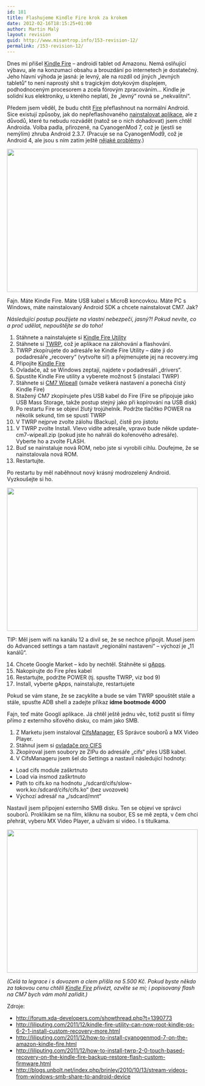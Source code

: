 ```yaml
---
id: 181
title: Flashujeme Kindle Fire krok za krokem
date: 2012-02-16T18:15:25+01:00
author: Martin Malý
layout: revision
guid: http://www.misantrop.info/153-revision-12/
permalink: /153-revision-12/
---
```

Dnes mi přišel [Kindle Fire](http://www.amazon.com/gp/product/B0051VVOB2/ref=as_li_ss_tl?ie=UTF8&tag=dein-20&linkCode=as2&camp=1789&creative=390957&creativeASIN=B0051VVOB2) &#8211; androidí tablet od Amazonu. Nemá oslňující výbavu, ale na konzumaci obsahu a brouzdání po internetech je dostatečný. Jeho hlavní výhoda je jasná: je levný, ale na rozdíl od jiných &#8222;levných tabletů&#8220; to není naprostý shit s tragickým dotykovým displejem, podhodnoceným procesorem a zcela fórovým zpracováním&#8230; Kindle je solidní kus elektroniky, u kterého neplatí, že &#8222;levný&#8220; rovná se &#8222;nekvalitní&#8220;.

<!--more-->

Předem jsem věděl, že budu chtít [Fire](http://www.amazon.com/gp/product/B0051VVOB2/ref=as_li_ss_tl?ie=UTF8&tag=dein-20&linkCode=as2&camp=1789&creative=390957&creativeASIN=B0051VVOB2) přeflashnout na normální Android. Sice existují způsoby, jak do nepřeflashovaného [nainstalovat aplikace](http://spravodaj.madaj.net/view.php/2012/02-ako-sa-naborit-do-kindle-fire-bez-rootovania), ale z důvodů, které tu nebudu rozvádět (natož se o nich dohadovat) jsem chtěl Androida. Volba padla, přirozeně, na CyanogenMod 7, což je (jestli se nemýlím) zhruba Android 2.3.7. (Pracuje se na CyanogenMod9, což je Android 4, ale jsou s ním zatím ještě [nějaké problémy](https://docs.google.com/spreadsheet/ccc?key=0ArJmKQhhE5AFdGd2U0F3dFlkcno3dmdreFRtWUUtYVE#gid=0).)

<a href="http://www.misantrop.info/flashujeme-kindle-fire-krok-za-krokem/20120216_009/" rel="attachment wp-att-157"><img class="aligncenter size-medium wp-image-157" title="20120216_009" src="http://www.misantrop.info/wp-content/uploads/2012/02/20120216_009-500x375.jpg" alt="" width="500" height="375" srcset="https://www.misantrop.info/wp-content/uploads/2012/02/20120216_009-500x375.jpg 500w, https://www.misantrop.info/wp-content/uploads/2012/02/20120216_009-200x150.jpg 200w, https://www.misantrop.info/wp-content/uploads/2012/02/20120216_009-1024x768.jpg 1024w, https://www.misantrop.info/wp-content/uploads/2012/02/20120216_009.jpg 1280w" sizes="(max-width: 500px) 100vw, 500px" /></a>

Fajn. Máte Kindle Fire. Máte USB kabel s MicroB koncovkou. Máte PC s Windows, máte nainstalovaný Android SDK a chcete nainstalovat CM7. Jak?

_Následující postup použijete na vlastní nebezpečí, jasný?! Pokud nevíte, co a proč udělat, nepouštějte se do toho!_

1. Stáhnete a nainstalujete si [Kindle Fire Utility](http://forum.xda-developers.com/showthread.php?t=1399889)  
2. Stáhnete si [TWRP](http://techerrata.com/file/twrp2/twrp-blaze-2.0.0RC0.img), což je aplikace na zálohování a flashování.  
3. TWRP zkopírujete do adresáře ke Kindle Fire Utility &#8211; dáte ji do podadresáře &#8222;recovery&#8220; (vytvořte si!) a přejmenujete jej na recovery.img  
4. Připojíte [Kindle Fire](http://www.amazon.com/gp/product/B0051VVOB2/ref=as_li_ss_tl?ie=UTF8&tag=dein-20&linkCode=as2&camp=1789&creative=390957&creativeASIN=B0051VVOB2)  
5. Ovladače, až se Windows zeptají, najdete v podadresáři &#8222;drivers&#8220;.  
6. Spustíte Kindle Fire utility a vyberete možnost 5 (instalaci TWRP)  
7. Stáhnete si [CM7 Wipeall](http://www.mediafire.com/?7afc1173l7yc0qv) (smaže veškerá nastavení a ponechá čistý Kindle Fire)  
8. Stažený CM7 zkopírujete přes USB kabel do Fire (Fire se připojuje jako USB Mass Storage, takže postup stejný jako při kopírování na USB disk)  
9. Po restartu Fire se objeví žlutý trojúhelník. Podržte tlačítko POWER na několik sekund, tím se spustí TWRP  
10. V TWRP nejprve zvolte zálohu (Backup), čistě pro jistotu  
11. V TWRP zvolte Install. Vlevo vidíte adresáře, vpravo bude někde update-cm7-wipeall.zip (pokud jste ho nahráli do kořenového adresáře). Vyberte ho a zvolte FLASH.  
12. Buď se nainstaluje nová ROM, nebo jste si vyrobili cihlu. Doufejme, že se nainstalovala nová ROM.  
13. Restartujte.

Po restartu by měl naběhnout nový krásný modrozelený Android. Vyzkoušejte si ho.

<a href="http://www.misantrop.info/flashujeme-kindle-fire-krok-za-krokem/20120216_010/" rel="attachment wp-att-156"><img class="aligncenter size-medium wp-image-156" title="20120216_010" src="http://www.misantrop.info/wp-content/uploads/2012/02/20120216_010-500x375.jpg" alt="" width="500" height="375" srcset="https://www.misantrop.info/wp-content/uploads/2012/02/20120216_010-500x375.jpg 500w, https://www.misantrop.info/wp-content/uploads/2012/02/20120216_010-200x150.jpg 200w, https://www.misantrop.info/wp-content/uploads/2012/02/20120216_010-1024x768.jpg 1024w, https://www.misantrop.info/wp-content/uploads/2012/02/20120216_010.jpg 1280w" sizes="(max-width: 500px) 100vw, 500px" /></a>

TIP: Měl jsem wifi na kanálu 12 a divil se, že se nechce připojit. Musel jsem do Advanced settings a tam nastavit &#8222;regionální nastavení&#8220; &#8211; výchozí je &#8222;11 kanálů&#8220;.

14. Chcete Google Market &#8211; kdo by nechtěl. Stáhněte si [gApps](http://goo-inside.me/gapps/gapps-gb-20110828-signed.zip).  
15. Nakopírujte do Fire přes kabel  
16. Restartujte, podržte POWER (tj. spusťte TWRP, viz bod 9)  
17. Install, vyberte gApps, nainstalujte, restartujete

Pokud se vám stane, že se zacyklíte a bude se vám TWRP spouštět stále a stále, spusťte ADB shell a zadejte příkaz **idme bootmode 4000**

Fajn, teď máte Googlí aplikace. Já chtěl ještě jednu věc, totiž pustit si filmy přímo z externího síťového disku, co mám jako SMB.

1. Z Marketu jsem instaloval <a href="https://market.android.com/details?id=ws.plattner.cifsmanager&hl=en" rel="nofollow" target="_blank">CifsManager</a>, ES Správce souborů a MX Video Player.  
2. Stáhnul jsem si <a href="http://forum.xda-developers.com/showthread.php?t=1396960" rel="nofollow" target="_blank">ovladače pro CIFS</a>  
3. Zkopíroval jsem soubory ze ZIPu do adresáře &#8222;cifs&#8220; přes USB kabel.  
4. V CifsManageru jsem šel do Settings a nastavil následující hodnoty:

  * Load cifs module zaškrtnuto
  * Load via insmod zaškrtnuto
  * Path to cifs.ko na hodnotu &#8222;/sdcard/cifs/slow-work.ko:/sdcard/cifs/cifs.ko&#8220; (bez uvozovek)
  * Výchozí adresář na &#8222;/sdcard/mnt&#8220;

Nastavil jsem připojení externího SMB disku. Ten se objeví ve správci souborů. Proklikám se na film, kliknu na soubor, ES se mě zeptá, v čem chci přehrát, vyberu MX Video Player, a užívám si video. I s titulkama.

<a href="http://www.misantrop.info/flashujeme-kindle-fire-krok-za-krokem/20120216_012/" rel="attachment wp-att-154"><img class="aligncenter size-medium wp-image-154" title="20120216_012" src="http://www.misantrop.info/wp-content/uploads/2012/02/20120216_012-500x375.jpg" alt="" width="500" height="375" srcset="https://www.misantrop.info/wp-content/uploads/2012/02/20120216_012-500x375.jpg 500w, https://www.misantrop.info/wp-content/uploads/2012/02/20120216_012-200x150.jpg 200w, https://www.misantrop.info/wp-content/uploads/2012/02/20120216_012-1024x768.jpg 1024w, https://www.misantrop.info/wp-content/uploads/2012/02/20120216_012.jpg 1280w" sizes="(max-width: 500px) 100vw, 500px" /></a>

_(Celá ta legrace i s dovozem a clem přišla na 5.500 Kč. Pokud byste někdo za takovou cenu chtěli [Kindle Fire](http://www.amazon.com/gp/product/B0051VVOB2/ref=as_li_ss_tl?ie=UTF8&tag=dein-20&linkCode=as2&camp=1789&creative=390957&creativeASIN=B0051VVOB2) přivézt, ozvěte se mi; i popisovaný flash na CM7 bych vám mohl zařídit.)_

Zdroje:

  * <http://forum.xda-developers.com/showthread.php?t=1390773>
  * <http://liliputing.com/2011/12/kindle-fire-utility-can-now-root-kindle-os-6-2-1-install-custom-recovery-more.html>
  * <http://liliputing.com/2011/12/how-to-install-cyanogenmod-7-on-the-amazon-kindle-fire.html>
  * <http://liliputing.com/2011/12/how-to-install-twrp-2-0-touch-based-recovery-on-the-kindle-fire-backup-restore-flash-custom-firmware.html>
  * <http://blogs.unbolt.net/index.php/brinley/2010/10/13/stream-videos-from-windows-smb-share-to-android-device>